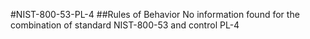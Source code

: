 #NIST-800-53-PL-4
##Rules of Behavior
No information found for the combination of standard NIST-800-53 and control PL-4
